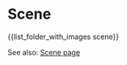 # Scene

{{list_folder_with_images scene}}

See also: [Scene page](https://docs.makie.org/stable/explanations/scenes/)
